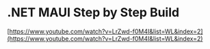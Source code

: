 # .NET MAUI Step by Step Build

[https://www.youtube.com/watch?v=LrZwd-f0M4I&list=WL&index=2](https://www.youtube.com/watch?v=LrZwd-f0M4I&list=WL&index=2)
